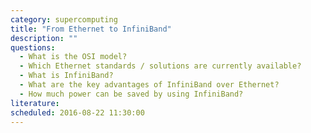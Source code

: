 ```yaml
---
category: supercomputing
title: "From Ethernet to InfiniBand"
description: ""
questions:
  - What is the OSI model?
  - Which Ethernet standards / solutions are currently available?
  - What is InfiniBand?
  - What are the key advantages of InfiniBand over Ethernet?
  - How much power can be saved by using InfiniBand?
literature:
scheduled: 2016-08-22 11:30:00
---
```

